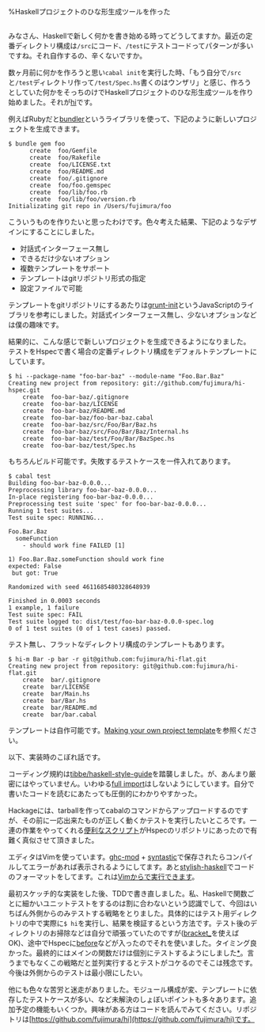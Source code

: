 %Haskellプロジェクトのひな形生成ツールを作った

##

みなさん、Haskellで新しく何かを書き始める時ってどうしてますか。最近の定番ディレクトリ構成は`/src`にコード、`/test`にテストコードってパターンが多いですね。それ自作するの、辛くないですか。

数ヶ月前に何かを作ろうと思い`cabal init`を実行した時、「もう自分で`/src`と`/test`ディレクトリ作って`/test/Spec.hs`書くのはウンザリ」と感じ、作ろうとしていた何かをそっちのけでHaskellプロジェクトのひな形生成ツールを作り始めました。それが[hi](https://github.com/fujimura/hi)です。

例えばRubyだと[bundler](http://bundler.io)というライブラリを使って、下記のように新しいプロジェクトを生成できます。

```
$ bundle gem foo
      create  foo/Gemfile
      create  foo/Rakefile
      create  foo/LICENSE.txt
      create  foo/README.md
      create  foo/.gitignore
      create  foo/foo.gemspec
      create  foo/lib/foo.rb
      create  foo/lib/foo/version.rb
Initializating git repo in /Users/fujimura/foo
```

こういうものを作りたいと思ったわけです。色々考えた結果、下記のようなデザインにすることにしました。

- 対話式インターフェース無し
- できるだけ少ないオプション
- 複数テンプレートをサポート
- テンプレートはgitリポジトリ形式の指定
- 設定ファイルで可能

テンプレートをgitリポジトリにするあたりは[grunt-init](http://gruntjs.com/project-scaffolding)というJavaScriptのライブラリを参考にしました。対話式インターフェース無し、少ないオプションなどは僕の趣味です。

結果的に、こんな感じで新しいプロジェクトを生成できるようになりました。
テストをHspecで書く場合の定番ディレクトリ構成をデフォルトテンプレートにしています。

```
$ hi --package-name "foo-bar-baz" --module-name "Foo.Bar.Baz"
Creating new project from repository: git://github.com/fujimura/hi-hspec.git
    create  foo-bar-baz/.gitignore
    create  foo-bar-baz/LICENSE
    create  foo-bar-baz/README.md
    create  foo-bar-baz/foo-bar-baz.cabal
    create  foo-bar-baz/src/Foo/Bar/Baz.hs
    create  foo-bar-baz/src/Foo/Bar/Baz/Internal.hs
    create  foo-bar-baz/test/Foo/Bar/BazSpec.hs
    create  foo-bar-baz/test/Spec.hs
```

もちろんビルド可能です。失敗するテストケースを一件入れてあります。

```
$ cabal test
Building foo-bar-baz-0.0.0...
Preprocessing library foo-bar-baz-0.0.0...
In-place registering foo-bar-baz-0.0.0...
Preprocessing test suite 'spec' for foo-bar-baz-0.0.0...
Running 1 test suites...
Test suite spec: RUNNING...

Foo.Bar.Baz
  someFunction
    - should work fine FAILED [1]

1) Foo.Bar.Baz.someFunction should work fine
expected: False
 but got: True

Randomized with seed 4611685480328648939

Finished in 0.0003 seconds
1 example, 1 failure
Test suite spec: FAIL
Test suite logged to: dist/test/foo-bar-baz-0.0.0-spec.log
0 of 1 test suites (0 of 1 test cases) passed.
```

テスト無し、フラットなディレクトリ構成のテンプレートもあります。

```
$ hi-m Bar -p bar -r git@github.com:fujimura/hi-flat.git
Creating new project from repository: git@github.com:fujimura/hi-flat.git
    create  bar/.gitignore
    create  bar/LICENSE
    create  bar/Main.hs
    create  bar/Bar.hs
    create  bar/README.md
    create  bar/bar.cabal
```

テンプレートは自作可能です。[Making your own project template](https://github.com/fujimura/hi#making-your-own-project-template)を参照ください。

以下、実装時のこぼれ話です。

コーディング規約は[tibbe/haskell-style-guide](https://github.com/tibbe/haskell-style-guide)を踏襲しました。が、あんまり厳密にはやっていません。いわゆる[full import](http://d.hatena.ne.jp/camlspotter/20101212/1292165692)はしないようにしています。自分で書いたコードを読むにあたっても圧倒的にわかりやすかった。

Hackageには、tarballを作ってcabalのコマンドからアップロードするのですが、その前に一応出来たものが正しく動くかテストを実行したいところです。一連の作業をやってくれる[便利なスクリプト](https://github.com/hspec/hspec/blob/7e67dc4918781f1c57aea17836ea8f35f8a0bf72/mk-sdist.sh)がHspecのリポジトリにあったので有難く真似させて頂きました。

エディタはVimを使っています。[ghc-mod](https://github.com/kazu-yamamoto/ghc-mod) + [syntastic](https://github.com/scrooloose/syntastic)で保存されたらコンパイルしてエラーがあれば表示されるようにしてます。あと[stylish-haskell](https://github.com/jaspervdj/stylish-haskell)でコードのフォーマットをしてます。これは[Vimからで実行できます](https://github.com/jaspervdj/stylish-haskell#vim-integration)。

最初スケッチ的な実装をした後、TDDで書き直しました。私、Haskellで関数ごとに細かいユニットテストをするのは割に合わないという認識でして、今回はいちばん外側からのみテストする戦略をとりました。具体的にはテスト用ディレクトリの中で実際に`$ hi`を実行し、結果を検証するという方法です。テスト後のディレクトリのお掃除などは自分で頑張っていたのですが([bracket_](http://hackage.haskell.org/package/base-4.6.0.1/docs/Control-Exception.html#v:bracket_)を使えばOK)、途中でHspecに[before](http://hackage.haskell.org/package/hspec-1.7.2.1/docs/Test-Hspec.html#v:before)などが入ったのでそれを使いました。タイミング良かった。最終的にはメインの関数だけは個別にテストするようにしました[*](https://github.com/fujimura/hi/blob/b8531241ea796b24dd7075b817d48a5af8d4d315/test/HiSpec.hs)。言うまでもなくこの戦略だと並列実行するとテストがコケるのでそこは残念です。今後は外側からのテストは最小限にしたい。

他にも色々な苦労と迷走がありました。モジュール構成が変、テンプレートに依存したテストケースが多い、など未解決のしょぼいポイントも多々あります。追加予定の機能もいくつか。興味がある方はコードを読んでみてください。リポジトリは[https://github.com/fujimura/hi](https://github.com/fujimura/hi)です。
